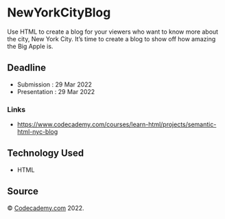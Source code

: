 # NewYorkCityBlog
Use HTML to create  a blog for your viewers who want to know more about the city, New York City. It’s time to create a blog to show off how amazing the Big Apple is.

## Deadline

- Submission    : 29 Mar 2022
- Presentation  : 29 Mar 2022

### Links

- https://www.codecademy.com/courses/learn-html/projects/semantic-html-nyc-blog

## Technology Used

- HTML

## Source
&copy; [Codecademy.com](https://codecademy.com) 2022.
